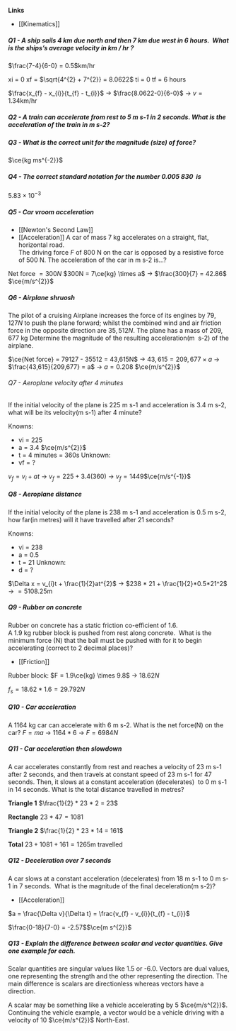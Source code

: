 **Links**
- [[Kinematics]] 


##### Q1 - A ship sails 4 km due north and then 7 km due west in 6 hours.  What is the ships’s average velocity in km / hr ?
$\frac{7-4}{6-0} = 0.5$km/hr

xi = 0
xf = $\sqrt{4^{2} + 7^{2}} = 8.0622$
ti = 0
tf = 6 hours

$\frac{x_{f} - x_{i}}{t_{f} - t_{i}}$
-> $\frac{8.0622-0}{6-0}$
-> $v = 1.34$km/hr



##### Q2 - A train can accelerate from rest to 5 m s-1 in 2 seconds. What is the acceleration of the train in m s-2?


##### Q3 - What is the correct unit for the magnitude (size) of force?
$\ce{kg ms^{-2}}$

##### Q4 - The correct standard notation for the number 0.005 830  is
$5.83 \times 10^{-3}$

##### Q5 - Car vroom acceleration
- [[Newton's Second Law]]
- [[Acceleration]] 
A car of mass 7 kg accelerates on a straight, flat, horizontal road.   
The driving force _F_ of 800 N on the car is opposed by a resistive
force of 500 N. The acceleration of the car in m s-2 is...?

Net force $=300N$
$300N = 7\ce{kg} \times a$
-> $\frac{300}{7} = 42.86$ $\ce{m/s^{2}}$


##### Q6 - Airplane shruosh
The pilot of a cruising Airplane increases the force of its engines by $79,127N$ to push the plane forward; whilst the combined wind and air friction force in the opposite direction are $35,512 N$.
The plane has a mass of $209,677$ kg
Determine the magnitude of the resulting acceleration(m  s-2) of the airplane.

$\ce{Net force} = 79127 - 35512 = 43,615N$
-> $43,615 = 209,677 \times a$
-> $\frac{43,615}{209,677} = a$
-> $a = 0.208$ $\ce{m/s^{2}}$


###### Q7 - Aeroplane velocity after 4 minutes
If the initial velocity of the plane is 225 m s-1 and acceleration is 3.4 m s-2, what will be its velocity(m s-1) after 4 minute?

Knowns: 
- vi = 225
- a = 3.4 $\ce{m/s^{2}}$
- t = 4 minutes = 360s
Unknown:
- vf = ?

$v_{f} = v_{i} + at$
-> $v_{f} = 225 + 3.4(360)$
-> $v_{f} = 1449$$\ce{m/s^{-1}}$

##### Q8 - Aeroplane distance
If the initial velocity of the plane is 238 m s-1 and acceleration is 0.5 m s-2, how far(in metres) will it have travelled after 21 seconds?

Knowns:
- vi = 238
- a = 0.5
- t = 21
Unknown:
- d = ?

$\Delta x = v_{i}t + \frac{1}{2}at^{2}$
-> $238 * 21 + \frac{1}{2}*0.5*21^2$
-> $= 5108.25$m


##### Q9 - Rubber on concrete
Rubber on concrete has a static friction co-efficient of 1.6.    
A 1.9 kg rubber block is pushed from rest along concrete.  What is the minimum force (N) that the ball must be pushed with for it to begin accelerating (correct to 2 decimal places)?
- [[Friction]] 

Rubber block: $F = 1.9\ce{kg} \times 9.8$
-> $18.62N$

$f_{s} = 18.62 * 1.6 = 29.792N$


##### Q10 - Car acceleration
A 1164 kg car can accelerate with 6 m s-2. What is the net force(N) on the car?
$F = ma$
-> $1164 * 6$
-> $F = 6984N$


##### Q11 - Car acceleration then slowdown
A car accelerates constantly from rest and reaches a velocity of 23 m s-1 after 2 seconds, and then travels at constant speed of 23 m s-1 for 47 seconds. Then, it slows at a constant acceleration (decelerates)  to 0 m s-1 in 14 seconds.
What is the total distance travelled in metres?

**Triangle 1**
$\frac{1}{2} * 23 * 2 = 23$

**Rectangle**
$23 * 47 = 1081$

**Triangle 2**
$\frac{1}{2} * 23 * 14 = 161$

**Total**
$23 + 1081 + 161 = 1265$m travelled

##### Q12 - Deceleration over 7 seconds
A car slows at a constant acceleration (decelerates) from 18 m s-1 to 0 m s-1 in 7 seconds.
 What is the magnitude of the final deceleration(m s-2)?
- [[Acceleration]] 

$a = \frac{\Delta v}{\Delta t} = \frac{v_{f} - v_{i}}{t_{f} - t_{i}}$ 

$\frac{0-18}{7-0} = -2.57$$\ce{m s^{2}}$


##### Q13 - Explain the difference between **scalar** and **vector** quantities. Give one example for each.
Scalar quantities are singular values like 1.5 or -6.0. 
Vectors are dual values, one representing the strength and the other representing the direction. 
The main difference is scalars are directionless whereas vectors have a direction.

A scalar may be something like a vehicle accelerating by 5 $\ce{m/s^{2}}$.
Continuing the vehicle example, a vector would be a vehicle driving with a velocity of 10 $\ce{m/s^{2}}$ North-East.